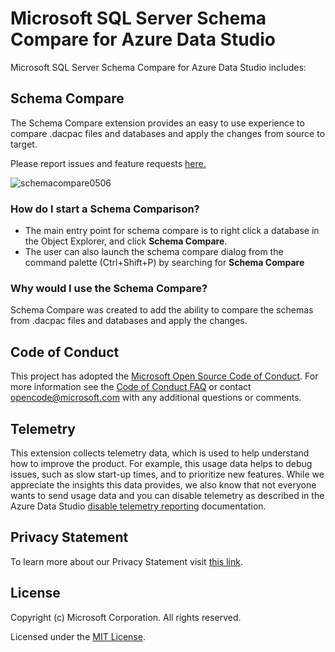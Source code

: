 # Microsoft SQL Server Schema Compare for Azure Data Studio

Microsoft SQL Server Schema Compare for Azure Data Studio includes:

## Schema Compare
The Schema Compare extension provides an easy to use experience to compare .dacpac files and databases and apply the changes from source to target.

Please report issues and feature requests [here.](https://github.com/microsoft/azuredatastudio/issues)

![schemacompare0506](https://user-images.githubusercontent.com/30873802/57342709-fec27a00-70f4-11e9-979b-c933498d9034.gif)

 ### How do I start a Schema Comparison?
* The main entry point for schema compare is to right click a database in the Object Explorer, and click **Schema Compare**.
* The user can also launch the schema compare dialog from the command palette (Ctrl+Shift+P) by searching for **Schema Compare**

 ### Why would I use the Schema Compare?
Schema Compare was created to add the ability to compare the schemas from .dacpac files and databases and apply the changes.

## Code of Conduct

This project has adopted the [Microsoft Open Source Code of Conduct](https://opensource.microsoft.com/codeofconduct/). For more information see the [Code of Conduct FAQ](https://opensource.microsoft.com/codeofconduct/faq/) or contact [opencode@microsoft.com](mailto:opencode@microsoft.com) with any additional questions or comments.

## Telemetry

This extension collects telemetry data, which is used to help understand how to improve the product. For example, this usage data helps to debug issues, such as slow start-up times, and to prioritize new features. While we appreciate the insights this data provides, we also know that not everyone wants to send usage data and you can disable telemetry as described in the Azure Data Studio [disable telemetry reporting](https://aka.ms/ads-disable-telemetry) documentation.

## Privacy Statement

To learn more about our Privacy Statement visit [this link](https://go.microsoft.com/fwlink/?LinkID=824704).

## License

Copyright (c) Microsoft Corporation. All rights reserved.

Licensed under the [MIT License](https://raw.githubusercontent.com/Microsoft/azuredatastudio/main/LICENSE.txt).
